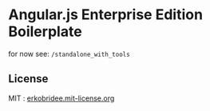 # Angular.js Enterprise Edition Boilerplate

for now see: `/standalone_with_tools`

## License

MIT : [erkobridee.mit-license.org](http://erkobridee.mit-license.org)